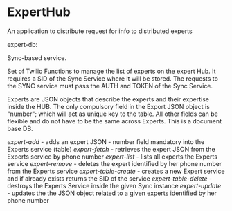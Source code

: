 # ExpertHub
An application to distribute request for info to distributed experts

expert-db:

Sync-based service. 

Set of Twilio Functions to manage the list of experts on the expert Hub. 
It requires a SID of the Sync Service where it will be stored. The requests to the SYNC service must pass the AUTH and TOKEN of the Sync Service.

Experts are JSON objects that describe the experts and their expertise inside the HUB.
The only compulsory field in the Export JSON object is "number"; which will act as unique key to the table.
All other fields can be flexible and do not have to be the same across Experts. This is a document base DB.

*expert-add*	- adds an expert JSON - number field mandatory into the Experts service (table)
*expert-fetch*	- retrieves the expert JSON from the Experts service by  phone number
*expert-list*	- lists all experts the Experts service
*expert-remove*	- deletes the expert identified by her phone number from the Experts service
*expert-table-create*	- creates a new Expert service and if already exists returns the SID of the service
*expert-table-delete*	- destroys the Experts Service inside the given Sync instance 
*expert-update* - updates the the JSON object related to a given experts identified by her phone number
